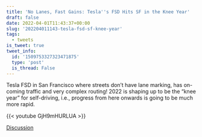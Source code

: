 ```yaml
---
title: 'No Lanes, Fast Gains: Tesla''s FSD Hits SF in the Knee Year'
draft: false
date: 2022-04-01T11:43:37+00:00
slug: '202204011143-tesla-fsd-sf-knee-year'
tags:
  - tweets
is_tweet: true
tweet_info:
  id: '1509753327323471875'
  type: 'post'
  is_thread: False
---
```




Tesla FSD in San Francisco where streets don’t have lane marking, has on-coming traffic and very complex routing! 2022 is shaping up to be the “knee year” for self-driving, i.e., progress from here onwards is going to be much more rapid.

{{< youtube GjH9mHURLUA >}}

[Discussion](https://x.com/sytelus/status/1509753327323471875)
